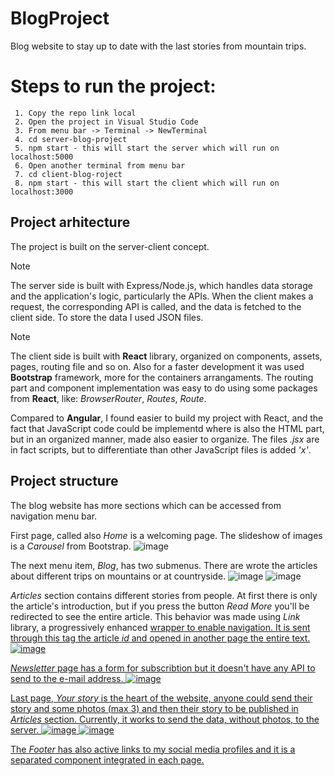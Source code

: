 # BlogProject
Blog website to stay up to date with the last stories from mountain trips.

# Steps to run the project:
```
 1. Copy the repo link local
 2. Open the project in Visual Studio Code
 3. From menu bar -> Terminal -> NewTerminal
 4. cd server-blog-project 
 5. npm start - this will start the server which will run on localhost:5000
 6. Open another terminal from menu bar
 7. cd client-blog-roject
 8. npm start - this will start the client which will run on localhost:3000
```
## Project arhitecture
The project is built on the server-client concept. 

> [!NOTE]
> The server side is built with Express/Node.js, which handles data storage and the application's logic, particularly the APIs. When the client makes a request, the corresponding API is called, and the data is fetched to the client side. To store the data I used JSON files.

> [!NOTE]
The client side is built with **React** library, organized on components, assets, pages, routing file and so on.
Also for a faster development it was used **Bootstrap** framework, more for the containers arrangaments. The routing part and component implementation was easy to do using some packages from **React**, like: _BrowserRouter_, _Routes_, _Route_.

Compared to **Angular**, I found easier to build my project with React, and the fact that JavaScript code could be implementd where is also the HTML part, but in an organized manner, made also easier to organize. The files _.jsx_ are in fact scripts, but to differentiate than other JavaScript files is added _'x'_.  


## Project structure
The blog website has more sections which can be accessed from navigation menu bar.

First page, called also _Home_ is a welcoming page. The slideshow of images is a _Carousel_ from Bootstrap.
![image](https://github.com/user-attachments/assets/f46d20aa-74f0-4bea-bf89-8919e6914542)

The next menu item, _Blog_, has two submenus. There are wrote the articles about different trips on mountains or at countryside. 
![image](https://github.com/user-attachments/assets/7fa3baf9-2fd2-4393-be98-d5a03413650d)
![image](https://github.com/user-attachments/assets/8e55e9f5-0297-421d-b359-fb8534e3c414)



_Articles_ section contains different stories from people. At first there is only the article's introduction, but if you press the button _Read More_ you'll be redirected to see the entire article. This behavior was made using _Link_ library, a progressively enhanced _<a href>_ wrapper to enable navigation. It is sent through this tag the article _id_ and opened in another page the entire text.
![image](https://github.com/user-attachments/assets/6e45bd14-e360-4a7d-b278-cba1044eb131)


_Newsletter_ page has a form for subscribtion but it doesn't have any API to send to the e-mail address. 
![image](https://github.com/user-attachments/assets/c5738d36-bb5a-47b9-b408-afc84b80877c)


Last page, _Your story_ is the heart of the website, anyone could send their story and some photos (max 3) and then their story to be published in _Articles_ section. Currently, it works to send the data, without photos, to the server.
![image](https://github.com/user-attachments/assets/5934b3af-2dfb-4904-809b-9b8d853921fb)
![image](https://github.com/user-attachments/assets/d218db60-0bd5-4c6a-ac52-2984da20b4ed)

The _Footer_ has also active links to my social media profiles and it is a separated component integrated in each page.

